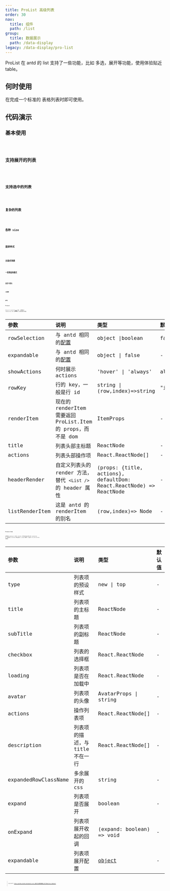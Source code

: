 ```yaml
---
title: ProList 高级列表
order: 30
nav:
  title: 组件
  path: /list
group:
  title: 数据展示
  path: /data-display
legacy: /data-display/pro-list
---
```


ProList 在 antd 的 list 支持了一些功能，比如 多选，展开等功能，使用体验贴近 table。

## 何时使用

在完成一个标准的 表格列表时即可使用。

## 代码演示

### 基本使用

<code src="./demo/base.tsx" />

### 支持展开的列表

<code src="./demo/expand.tsx" />

### 支持选中的列表

<code src="./demo/selectedRow.tsx" />

### 复杂的列表

<code src="./demo/complex.tsx" />

### 各种 size

<code src="./demo/size.tsx" />

### 竖排样式

<code src="./demo/layout.tsx" />

### 文段式场景

<code src="./demo/group.tsx" />

### 一些预设的模式

<code src="./demo/special.tsx" />

### 自定义表头

<code src="./demo/headerRender.tsx" />

### 小菜单

<code src="./demo/minMenu.tsx" />

## API

### ProList

ProList 与 antd 的 [List](https://ant.design/components/list-cn/) 相比，主要增加了 rowSelection 和 expandable 来支持选中与筛选

| 参数           | 说明                                                                       | 类型                                                                | 默认值 |
| :------------- | :------------------------------------------------------------------------- | :------------------------------------------------------------------ | :----- |
| rowSelection   | 与 antd 相同的[配置](https://ant.design/components/table-cn/#rowSelection) | object \|boolean                                                    | false  |
| expandable     | 与 antd 相同的[配置](https://ant.design/components/table-cn/#expandable)   | object \| false                                                     | -      |
| showActions    | 何时展示 actions                                                           | 'hover' \| 'always'                                                 | always |
| rowKey         | 行的 key，一般是行 id                                                      | string \| (row,index)=>string                                       | "id"   |
| renderItem     | 现在的 renderItem 需要返回 ProList.Item 的 props，而不是 dom               | ItemProps                                                           | -      |
| title          | 列表头部主标题                                                             | ReactNode                                                           | -      |
| actions        | 列表头部操作项                                                             | React.ReactNode[]                                                   | -      |
| headerRender   | 自定义列表头的 render 方法，替代 `<List />` 的 header 属性                 | (props: {title, actions}, defaultDom: React.ReactNode) => ReactNode | -      |
| listRenderItem | 这是 antd 的 renderItem 的别名                                             | (row,index)=> Node                                                  | -      |

### ProList.Item

如果你的 dataSource 包含 children，我们会将其打平传入到 renderItem 中，但是包含 children 的项会转化了 group 的样式，只支持 title 和 actions 的属性。

| 参数                 | 说明                            | 类型                                                         | 默认值 |
| :------------------- | :------------------------------ | :----------------------------------------------------------- | :----- |
| type                 | 列表项的预设样式                | new \| top                                                   | -      |
| title                | 列表项的主标题                  | ReactNode                                                    | -      |
| subTitle             | 列表项的副标题                  | ReactNode                                                    | -      |
| checkbox             | 列表的选择框                    | React.ReactNode                                              | -      |
| loading              | 列表项是否在加载中              | React.ReactNode                                              | -      |
| avatar               | 列表项的头像                    | AvatarProps \| string                                        | -      |
| actions              | 操作列表项                      | React.ReactNode[]                                            | -      |
| description          | 列表项的描述，与 title 不在一行 | React.ReactNode[]                                            | -      |
| expandedRowClassName | 多余展开的 css                  | string                                                       | -      |
| expand               | 列表项是否展开                  | boolean                                                      | -      |
| onExpand             | 列表项展开收起的回调            | (expand: boolean) => void                                    | -      |
| expandable           | 列表项展开配置                  | [object](https://ant.design/components/table-cn/#expandable) | -      |

> 本组件来源于 https://github.com/ant-design/pro-list，去掉了不必要的依赖包，统一到wetrial-component
